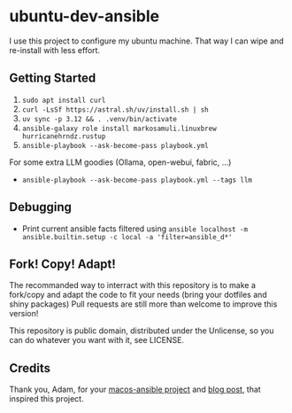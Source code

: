 # ubuntu-dev-ansible

I use this project to configure my ubuntu machine. That way I can wipe
and re-install with less effort.

## Getting Started

1. `sudo apt install curl`
2. `curl -LsSf https://astral.sh/uv/install.sh | sh`
3. `uv sync -p 3.12 && . .venv/bin/activate`
4. `ansible-galaxy role install markosamuli.linuxbrew hurricanehrndz.rustup`
5. `ansible-playbook --ask-become-pass playbook.yml`

For some extra LLM goodies (Ollama, open-webui, fabric, ...)

- `ansible-playbook --ask-become-pass playbook.yml --tags llm`

## Debugging

- Print current ansible facts filtered using `ansible localhost -m ansible.builtin.setup -c local -a 'filter=ansible_d*'`

## Fork! Copy! Adapt!

The recommanded way to interract with this repository is to make a fork/copy and adapt the code to fit your needs (bring your dotfiles and shiny packages)
Pull requests are still more than welcome to improve this version!

This repository is public domain, distributed under the Unlicense, so you can
do whatever you want with it, see LICENSE.

## Credits

Thank you, Adam, for your [macos-ansible project](https://github.com/adamchainz/mac-ansible) and [blog post](https://adamj.eu/tech/2019/03/20/how-i-provision-my-macbook-with-ansible/), that inspired this project.
